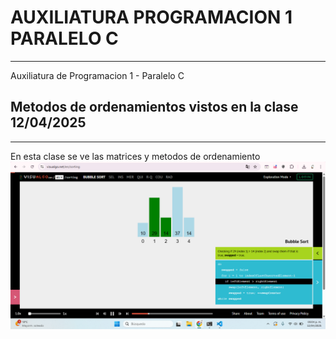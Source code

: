 # AUXILIATURA PROGRAMACION 1 PARALELO C
--------
Auxiliatura de Programacion 1 - Paralelo C

## Metodos de ordenamientos vistos en la clase 12/04/2025
---
En esta clase se ve las matrices y metodos de ordenamiento
![alt text](image.png)